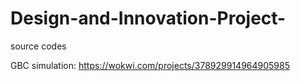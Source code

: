 # Design-and-Innovation-Project-
source codes

GBC simulation:
https://wokwi.com/projects/378929914964905985
